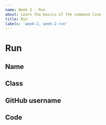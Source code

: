 ```yaml
---
name: Week 2 - Run
about: Learn the basics of the command line
title: Run
labels: 'week-2, week-2-run'
---
```


# Run

## Name
<!-- Add your name here -->

## Class
<!-- Add your class here -->

## GitHub username
<!-- Add a link to your github page -->

## Code
<!-- Paste your code here -->
